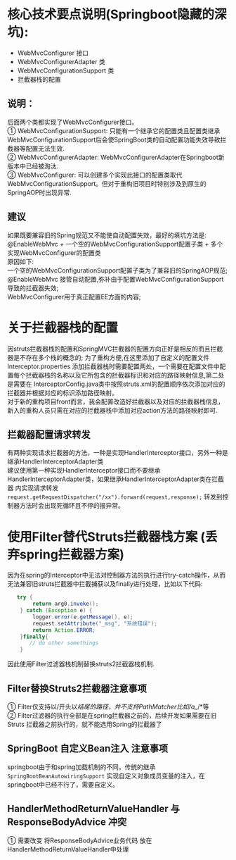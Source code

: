 # 核心技术要点说明(Springboot隐藏的深坑):
 - WebMvcConfigurer 接口
 - WebMvcConfigurerAdapter 类
 - WebMvcConfigurationSupport 类
 - 拦截器栈的配置

## 说明：
 后面两个类都实现了WebMvcConfigurer接口。<br/>
 ① WebMvcConfigurationSupport: 只能有一个继承它的配置类且配置类继承WebMvcConfigurationSupport后会使SpringBoot类的自动配置功能失效导致拦截器等配置无法生效. <br/>
 ② WebMvcConfigurerAdapter: WebMvcConfigurerAdapter在Springboot新版本中已经被淘汰. <br/>
 ③ WebMvcConfigurer: 可以创建多个实现此接口的配置类取代WebMvcConfigurationSupport。但对于重构旧项目时特别涉及到原生的SpringAOP时出现异常. <br/>
## 建议 
 如果既要兼容旧的Spring规范又不能使自动配置失效，最好的填坑方法是: <br/>
 @EnableWebMvc + 一个空的WebMvcConfigurationSupport配置子类 + 多个实现WebMvcConfigurer的配置类 <br/>
 原因如下:<br/>
 一个空的WebMvcConfigurationSupport配置子类为了兼容旧的SpringAOP规范; <br/>
 @EnableWebMvc 接管自动配置,弥补由于配置WebMvcConfigurationSupport导致的拦截器失效; <br/>
 WebMvcConfigurer用于真正配置EE方面的内容; <br>
 
 # 关于拦截器栈的配置
 因struts拦截器栈的配置和SpringMVC拦截器的配置方向正好是相反的而且拦截器是不存在多个栈的概念的; 为了重构方便,在这里添加了自定义的配置文件Interceptor.properties
 添加拦截器栈时需要配置两处，一个需要在配置文件中配置每个拦截器栈的名称以及它所包含的拦截器标识和对应的路径映射信息,第二处是需要在
 InterceptorConfig.java类中按照struts.xml的配置顺序依次添加对应的拦截器并根据对应的标识添加路径映射。<br/>
 对于新的重构项目front而言，我会配置改造好拦截器以及对应的拦截器栈信息，新入的重构人员只需在对应的拦截器栈中添加对应action方法的路径映射即可.
 
 ## 拦截器配置请求转发
 有两种实现请求拦截器的方法，一种是实现HandlerInterceptor接口，另外一种是继承HandlerInterceptorAdapter类<br/>
 建议使用第一种实现HandlerInterceptor接口而不要继承HandlerInterceptorAdapter类，如果继承HandlerInterceptorAdapter类在拦截器
 内实现请求转发 ``request.getRequestDispatcher("/xx").forward(request,response);`` 转发到控制器方法时会出现死循环且不停的报异常。
 
 # 使用Filter替代Struts拦截器栈方案 (丢弃spring拦截器方案)
 因为在spring的Interceptor中无法对控制器方法的执行进行try-catch操作，从而无法兼容旧struts拦截器中拦截捕获以及finally进行处理，比如以下代码:<br/>
```java
   try {
        return arg0.invoke();
    } catch (Exception e) {
        logger.error(e.getMessage(), e);
        request.setAttribute("_msg", "系统错误");
        return Action.ERROR;
    }finally{
       // do other somethings
    }
 ```
因此使用Filter过滤器栈机制替换struts2拦截器栈机制. 

## Filter替换Struts2拦截器注意事项
① Filter仅支持以/开头以*结尾的路径，并不支持PathMatcher比如/a_*/*等 <br/>
② Filter过滤器的执行全部是在spring拦截器之前的，后续开发如果需要在旧Struts 拦截器之前执行的，就不能选用Spring的拦截器了

## SpringBoot 自定义Bean注入 注意事项
springboot由于和spring加载机制的不同，传统的继承 `SpringBootBeanAutowiringSupport` 实现自定义对象成员变量的注入，在springboot中已经不行了，需要自定义。

## HandlerMethodReturnValueHandler 与 ResponseBodyAdvice 冲突
① 需要改变 将ResponseBodyAdvice业务代码 放在HandlerMethodReturnValueHandler中处理